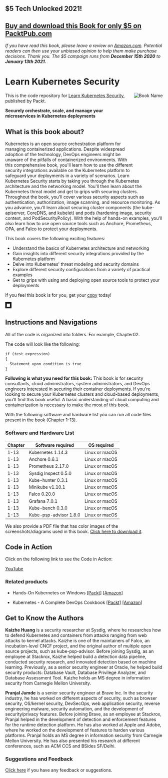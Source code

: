 ## $5 Tech Unlocked 2021!
[Buy and download this Book for only $5 on PacktPub.com](https://www.packtpub.com/product/learn-kubernetes-security/9781839216503)
-----
*If you have read this book, please leave a review on [Amazon.com](https://www.amazon.com/gp/product/1839216506).     Potential readers can then use your unbiased opinion to help them make purchase decisions. Thank you. The $5 campaign         runs from __December 15th 2020__ to __January 13th 2021.__*

# Learn Kubernetes Security

<a href="https://www.packtpub.com/security/learn-kubernetes-security?utm_source=github&utm_medium=repository&utm_campaign=9781839216503"><img src="https://www.packtpub.com/media/catalog/product/cache/bf3310292d6e1b4ca15aeea773aca35e/9/7/9781839216503-original.jpeg" alt="Book Name" height="256px" align="right"></a>

This is the code repository for [Learn Kubernetes Security](https://www.packtpub.com/security/learn-kubernetes-security?utm_source=github&utm_medium=repository&utm_campaign=9781839216503), published by Packt.

**Securely orchestrate, scale, and manage your microservices in Kubernetes deployments**

## What is this book about?
Kubernetes is an open source orchestration platform for managing containerized applications. Despite widespread adoption of the technology, DevOps engineers might be unaware of the pitfalls of containerized environments. With this comprehensive book, you'll learn how to use the different security integrations available on the Kubernetes platform to safeguard your deployments in a variety of scenarios. Learn Kubernetes Security starts by taking you through the Kubernetes architecture and the networking model. You'll then learn about the Kubernetes threat model and get to grips with securing clusters. Throughout the book, you'll cover various security aspects such as authentication, authorization, image scanning, and resource monitoring. As you advance, you'll learn about securing cluster components (the kube-apiserver, CoreDNS, and kubelet) and pods (hardening image, security context, and PodSecurityPolicy). With the help of hands-on examples, you'll also learn how to use open source tools such as Anchore, Prometheus, OPA, and Falco to protect your deployments.

This book covers the following exciting features: 
* Understand the basics of Kubernetes architecture and networking
* Gain insights into different security integrations provided by the Kubernetes platform
* Delve into Kubernetes' threat modeling and security domains
* Explore different security configurations from a variety of practical examples
* Get to grips with using and deploying open source tools to protect your deployments

If you feel this book is for you, get your [copy](https://www.amazon.com/dp/1839216506) today!

<a href="https://www.packtpub.com/?utm_source=github&utm_medium=banner&utm_campaign=GitHubBanner"><img src="https://raw.githubusercontent.com/PacktPublishing/GitHub/master/GitHub.png" alt="https://www.packtpub.com/" border="5" /></a>

## Instructions and Navigations
All of the code is organized into folders. For example, Chapter02.

The code will look like the following:
```
if (test expression)
{
  Statement upon condition is true
}
```

**Following is what you need for this book:**
This book is for security consultants, cloud administrators, system administrators, and DevOps engineers interested in securing their container deployments. If you're looking to secure your Kubernetes clusters and cloud-based deployments, you'll find this book useful. A basic understanding of cloud computing and containerization is necessary to make the most of this book.

With the following software and hardware list you can run all code files present in the book (Chapter 1-13).

### Software and Hardware List

| Chapter  | Software required         | OS required     |
| -------- | --------------------------| ----------------|
| 1-13     | Kubernetes 1.14.3         | Linux or macOS  |
| 1-13     | Anchore 0.6.1             | Linux or macOS  |
| 1-13     | Prometheus 2.17.0         | Linux or macOS  |
| 1-13     | Sysdig Inspect 0.5.0      | Linux or macOS  |
| 1-13     | Kube-hunter 0.3.1         | Linux or macOS  |
| 1-13     | Minikube v1.10.1          | Linux or macOS  |
| 1-13     | Falco 0.20.0              | Linux or macOS  |
| 1-13     | Grafana 7.0.1             | Linux or macOS  |
| 1-13     | Kube-bench 0.3.0          | Linux or macOS  |
| 1-13     | Kube-psp-advisor 1.8.0    | Linux or macOS  |



We also provide a PDF file that has color images of the screenshots/diagrams used in this book. [Click here to download it](http://www.packtpub.com/sites/default/files/downloads/9781839216503_ColorImages.pdf).

## Code in Action

Click on the following link to see the Code in Action:

[YouTube](https://www.youtube.com/playlist?list=PLeLcvrwLe1859Rje9gHrD1KEp4y5OXApB)

### Related products 
* Hands-On Kubernetes on Windows [[Packt]](https://www.packtpub.com/cloud-networking/hands-on-kubernetes-on-windows?utm_source=github&utm_medium=repository&utm_campaign=9781838821562) [[Amazon]](https://www.amazon.com/dp/1838821562)

* Kubernetes - A Complete DevOps Cookbook [[Packt]](https://www.packtpub.com/cloud-networking/kubernetes-a-complete-devops-cookbook?utm_source=github&utm_medium=repository&utm_campaign=9781838828042) [[Amazon]](https://www.amazon.com/dp/1838828044)

## Get to Know the Authors
**Kaizhe Huang** is a security researcher at Sysdig, where he researches how to defend Kubernetes and containers from attacks ranging from web attacks to kernel attacks. Kaizhe is one of the maintainers of Falco, an incubation-level CNCF project, and the original author of multiple open source projects, such as kube-psp-advisor. Before joining Sysdig, as an employee at Stackrox, Kaizhe helped build a detection data pipeline, conducted security research, and innovated detection based on machine learning. Previously, as a senior security engineer at Oracle, he helped build security products: Database Vault, Database Privilege Analyzer, and Database Assessment Tool. Kaizhe holds an MS degree in information security from Carnegie Mellon University.

**Pranjal Jumde** is a senior security engineer at Brave Inc. In the security industry, he has worked on different aspects of security, such as browser security, OS/kernel security, DevSecOps, web application security, reverse engineering malware, security automation, and the development of security/privacy features. Before joining Brave, as an employee at Stackrox, Pranjal helped in the development of detection and enforcement features for the runtime detection platform. He has also worked at Apple and Adobe, where he worked on the development of features to harden various platforms. Pranjal holds an MS degree in information security from Carnegie Mellon University. He has also presented his research at different conferences, such as ACM CCS and BSides SF/Delhi.



### Suggestions and Feedback
[Click here](https://docs.google.com/forms/d/e/1FAIpQLSdy7dATC6QmEL81FIUuymZ0Wy9vH1jHkvpY57OiMeKGqib_Ow/viewform) if you have any feedback or suggestions.
